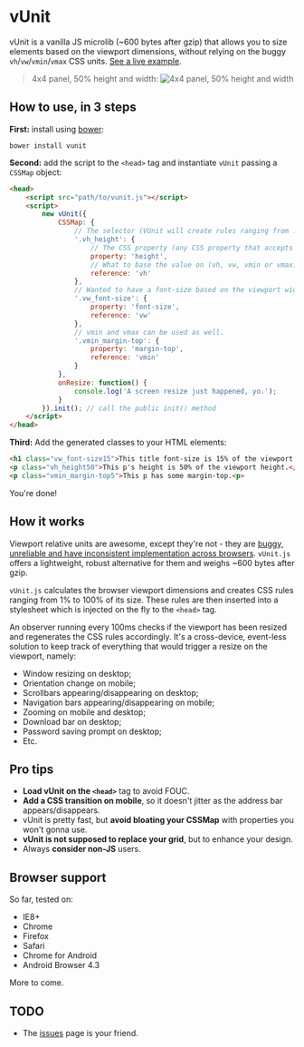vUnit
======
vUnit is a vanilla JS microlib (~600 bytes after gzip) that allows you to size elements based on the viewport dimensions, without relying on the buggy `vh`/`vw`/`vmin`/`vmax` CSS units. [See a live example](http://joaocunha.github.io/vunit/).

> 4x4 panel, 50% height and width:
![4x4 panel, 50% height and width](https://dl.dropboxusercontent.com/u/4533940/vunit/vunit-example.png "4x4 panel, 50% height and width")

## How to use, in 3 steps
**First:** install using [bower](http://bower.io):

`bower install vunit`

**Second:** add the script to the `<head>` tag and instantiate `vUnit` passing a `CSSMap` object:
```html
<head>
	<script src="path/to/vunit.js"></script>
	<script>
		new vUnit({
			CSSMap: {
				// The selector (VUnit will create rules ranging from .selector1 to .selector100)
				'.vh_height': {
					// The CSS property (any CSS property that accepts px as units)
					property: 'height',
					// What to base the value on (vh, vw, vmin or vmax)
					reference: 'vh'
				},
				// Wanted to have a font-size based on the viewport width? You got it.
				'.vw_font-size': {
					property: 'font-size',
					reference: 'vw'
				},
				// vmin and vmax can be used as well.
				'.vmin_margin-top': {
					property: 'margin-top',
					reference: 'vmin'
				}
			},
			onResize: function() {
				console.log('A screen resize just happened, yo.');
			}
		}).init(); // call the public init() method
	</script>
</head>
```

**Third:** Add the generated classes to your HTML elements:
```html
<h1 class="vw_font-size15">This title font-size is 15% of the viewport width.</h1>
<p class="vh_height50">This p's height is 50% of the viewport height.</p>
<p class="vmin_margin-top5">This p has some margin-top.<p>
```

You're done!

## How it works
Viewport relative units are awesome, except they're not - they are [buggy, unreliable and have inconsistent implementation across browsers](http://caniuse.com/#feat=viewport-units). `vUnit.js` offers a lightweight, robust alternative for them and weighs ~600 bytes after gzip.

`vUnit.js` calculates the browser viewport dimensions and creates CSS rules ranging from 1% to 100% of its size. These rules are then inserted into a stylesheet which is injected on the fly to the `<head>` tag.

An observer running every 100ms checks if the viewport has been resized and regenerates the CSS rules accordingly. It's a cross-device, event-less solution to keep track of everything that would trigger a resize on the viewport, namely:

- Window resizing on desktop;
- Orientation change on mobile;
- Scrollbars appearing/disappearing on desktop;
- Navigation bars appearing/disappearing on mobile;
- Zooming on mobile and desktop;
- Download bar on desktop;
- Password saving prompt on desktop;
- Etc.

## Pro tips
- **Load vUnit on the `<head>`** tag to avoid FOUC.
- **Add a CSS transition on mobile**, so it doesn't jitter as the address bar appears/disappears.
- vUnit is pretty fast, but **avoid bloating your CSSMap** with properties you won't gonna use.
- **vUnit is not supposed to replace your grid**, but to enhance your design.
- Always **consider non-JS** users.

## Browser support
So far, tested on:
- IE8+
- Chrome
- Firefox
- Safari
- Chrome for Android
- Android Browser 4.3

More to come.

## TODO
- The [issues](https://github.com/joaocunha/vunit/issues) page is your friend.
